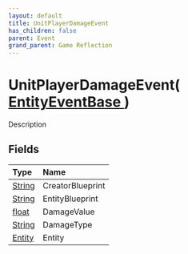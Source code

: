```yaml
---
layout: default
title: UnitPlayerDamageEvent
has_children: false
parent: Event
grand_parent: Game Reflection
---
```

# UnitPlayerDamageEvent( [ EntityEventBase ](/riftbreaker-wiki/docs/game-reflection/events/entity_event_base/) )
Description 

## Fields

| Type | Name |
|:----------|:--------------|
| [String](/riftbreaker-wiki/docs/game-reflection/components/string/) | CreatorBlueprint |
| [String](/riftbreaker-wiki/docs/game-reflection/components/string/) | EntityBlueprint |
| [float](/riftbreaker-wiki/docs/game-reflection/components/float/) | DamageValue |
| [String](/riftbreaker-wiki/docs/game-reflection/components/string/) | DamageType |
| [Entity](/riftbreaker-wiki/docs/game-reflection/classes/entity/) | Entity |

